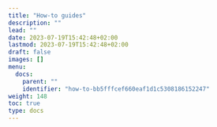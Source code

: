 ```yaml
---
title: "How-to guides"
description: ""
lead: ""
date: 2023-07-19T15:42:48+02:00
lastmod: 2023-07-19T15:42:48+02:00
draft: false
images: []
menu:
  docs:
    parent: ""
    identifier: "how-to-bb5fffcef660eaf1d1c5308186152247"
weight: 148
toc: true
type: docs
---
```

